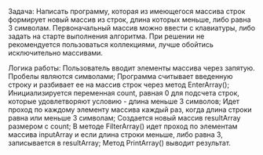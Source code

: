 Задача: Написать программу, которая из имеющегося массива строк формирует новый массив из строк, длина которых меньше, либо равна 3 символам. Первоначальный массив можно ввести с клавиатуры, либо задать на старте выполнения алгоритма. При решении не рекомендуется пользоваться коллекциями, лучше обойтись исключительно массивами.

Логика работы:
Пользователь вводит элементы массива через запятую. Пробелы являются символами;
Программа считывает введенную строку и разбивает ее на массив строк через метод EnterArray();
Инициализируется переменная count, равная 0 для подсчета строк, которые удовлетворяют условию - длина меньше 3 символов;
Идет проход по каждому элементу массива каждый раз, когда длина строки равна или меньше 3 символам;
Создается новый массив resultArray размером с count;
В методе FilterArray() идет проход по элементам массива inputArray и если длина строки меньше, либо равна 3, записывается в resultArray;
Метод PrintArray() выводит результат.
